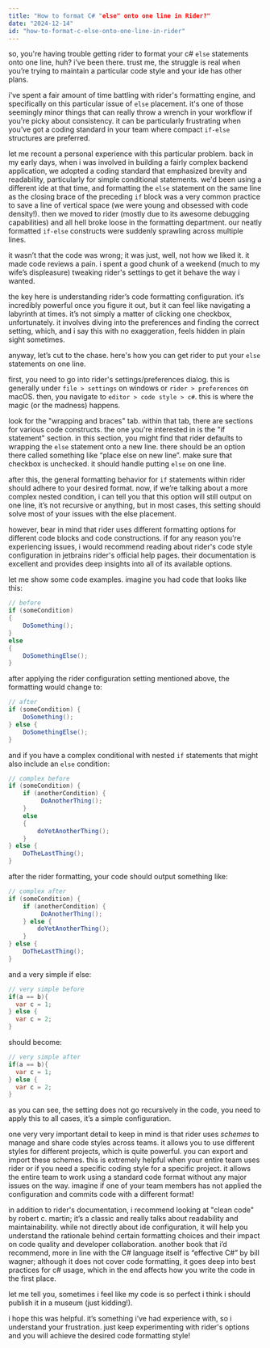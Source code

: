 ```yaml
---
title: "How to format C# "else" onto one line in Rider?"
date: "2024-12-14"
id: "how-to-format-c-else-onto-one-line-in-rider"
---
```


so, you're having trouble getting rider to format your c# `else` statements onto one line, huh? i’ve been there. trust me, the struggle is real when you’re trying to maintain a particular code style and your ide has other plans.

i've spent a fair amount of time battling with rider's formatting engine, and specifically on this particular issue of `else` placement. it's one of those seemingly minor things that can really throw a wrench in your workflow if you're picky about consistency. it can be particularly frustrating when you’ve got a coding standard in your team where compact `if-else` structures are preferred.

let me recount a personal experience with this particular problem. back in my early days, when i was involved in building a fairly complex backend application, we adopted a coding standard that emphasized brevity and readability, particularly for simple conditional statements. we'd been using a different ide at that time, and formatting the `else` statement on the same line as the closing brace of the preceding `if` block was a very common practice to save a line of vertical space (we were young and obsessed with code density!). then we moved to rider (mostly due to its awesome debugging capabilities) and all hell broke loose in the formatting department. our neatly formatted `if-else` constructs were suddenly sprawling across multiple lines.

it wasn’t that the code was wrong; it was just, well, not how we liked it. it made code reviews a pain. i spent a good chunk of a weekend (much to my wife’s displeasure) tweaking rider's settings to get it behave the way i wanted.

the key here is understanding rider’s code formatting configuration. it’s incredibly powerful once you figure it out, but it can feel like navigating a labyrinth at times. it’s not simply a matter of clicking one checkbox, unfortunately. it involves diving into the preferences and finding the correct setting, which, and i say this with no exaggeration, feels hidden in plain sight sometimes.

anyway, let’s cut to the chase. here's how you can get rider to put your `else` statements on one line.

first, you need to go into rider's settings/preferences dialog. this is generally under `file > settings` on windows or `rider > preferences` on macOS. then, you navigate to `editor > code style > c#`. this is where the magic (or the madness) happens.

look for the "wrapping and braces" tab. within that tab, there are sections for various code constructs. the one you're interested in is the "if statement" section. in this section, you might find that rider defaults to wrapping the `else` statement onto a new line. there should be an option there called something like “place else on new line”. make sure that checkbox is unchecked. it should handle putting `else` on one line.

after this, the general formatting behavior for `if` statements within rider should adhere to your desired format. now, if we’re talking about a more complex nested condition, i can tell you that this option will still output on one line, it’s not recursive or anything, but in most cases, this setting should solve most of your issues with the else placement.

however, bear in mind that rider uses different formatting options for different code blocks and code constructions. if for any reason you're experiencing issues, i would recommend reading about rider's code style configuration in jetbrains rider's official help pages. their documentation is excellent and provides deep insights into all of its available options.

let me show some code examples. imagine you had code that looks like this:

```csharp
// before
if (someCondition)
{
    DoSomething();
}
else
{
    DoSomethingElse();
}
```

after applying the rider configuration setting mentioned above, the formatting would change to:

```csharp
// after
if (someCondition) {
    DoSomething();
} else {
    DoSomethingElse();
}
```

and if you have a complex conditional with nested `if` statements that might also include an `else` condition:

```csharp
// complex before
if (someCondition) {
    if (anotherCondition) {
         DoAnotherThing();
    }
    else
    {
        doYetAnotherThing();
    }
} else {
    DoTheLastThing();
}

```

after the rider formatting, your code should output something like:

```csharp
// complex after
if (someCondition) {
    if (anotherCondition) {
         DoAnotherThing();
    } else {
        doYetAnotherThing();
    }
} else {
    DoTheLastThing();
}
```

and a very simple if else:

```csharp
// very simple before
if(a == b){
  var c = 1;
} else {
  var c = 2;
}

```

should become:

```csharp
// very simple after
if(a == b){
  var c = 1;
} else {
  var c = 2;
}
```

as you can see, the setting does not go recursively in the code, you need to apply this to all cases, it’s a simple configuration.

one very very important detail to keep in mind is that rider uses *schemes* to manage and share code styles across teams. it allows you to use different styles for different projects, which is quite powerful. you can export and import these schemes. this is extremely helpful when your entire team uses rider or if you need a specific coding style for a specific project. it allows the entire team to work using a standard code format without any major issues on the way. imagine if one of your team members has not applied the configuration and commits code with a different format!

in addition to rider's documentation, i recommend looking at "clean code" by robert c. martin; it’s a classic and really talks about readability and maintainability. while not directly about ide configuration, it will help you understand the rationale behind certain formatting choices and their impact on code quality and developer collaboration. another book that i’d recommend, more in line with the C# language itself is “effective C#” by bill wagner; although it does not cover code formatting, it goes deep into best practices for c# usage, which in the end affects how you write the code in the first place.

let me tell you, sometimes i feel like my code is so perfect i think i should publish it in a museum (just kidding!).

i hope this was helpful. it’s something i’ve had experience with, so i understand your frustration. just keep experimenting with rider's options and you will achieve the desired code formatting style!
